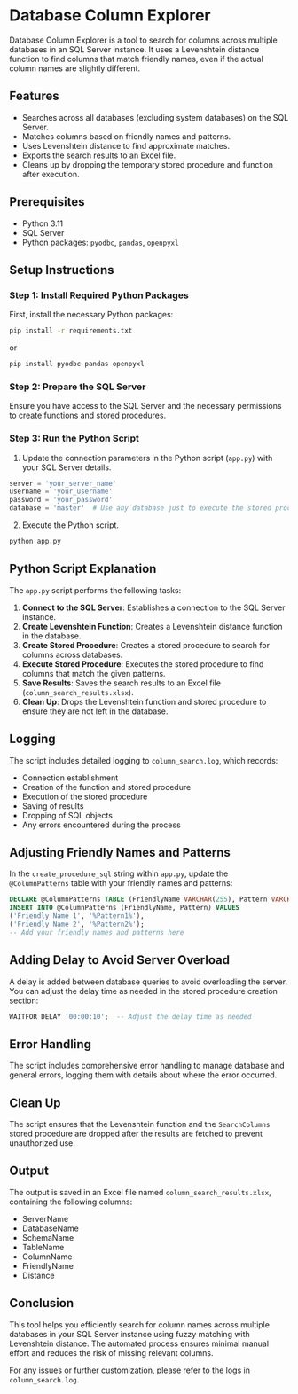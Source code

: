# Database Column Explorer

Database Column Explorer is a tool to search for columns across multiple databases in an SQL Server instance. It uses a Levenshtein distance function to find columns that match friendly names, even if the actual column names are slightly different.

## Features

- Searches across all databases (excluding system databases) on the SQL Server.
- Matches columns based on friendly names and patterns.
- Uses Levenshtein distance to find approximate matches.
- Exports the search results to an Excel file.
- Cleans up by dropping the temporary stored procedure and function after execution.

## Prerequisites

- Python 3.11
- SQL Server
- Python packages: `pyodbc`, `pandas`, `openpyxl`

## Setup Instructions

### Step 1: Install Required Python Packages

First, install the necessary Python packages:

```sh
pip install -r requirements.txt
```

or

```sh
pip install pyodbc pandas openpyxl
```

### Step 2: Prepare the SQL Server

Ensure you have access to the SQL Server and the necessary permissions to create functions and stored procedures.

### Step 3: Run the Python Script

1. Update the connection parameters in the Python script (`app.py`) with your SQL Server details.

```python
server = 'your_server_name'
username = 'your_username'
password = 'your_password'
database = 'master'  # Use any database just to execute the stored procedure
```

2. Execute the Python script.

```sh
python app.py
```

## Python Script Explanation

The `app.py` script performs the following tasks:

1. **Connect to the SQL Server**: Establishes a connection to the SQL Server instance.
2. **Create Levenshtein Function**: Creates a Levenshtein distance function in the database.
3. **Create Stored Procedure**: Creates a stored procedure to search for columns across databases.
4. **Execute Stored Procedure**: Executes the stored procedure to find columns that match the given patterns.
5. **Save Results**: Saves the search results to an Excel file (`column_search_results.xlsx`).
6. **Clean Up**: Drops the Levenshtein function and stored procedure to ensure they are not left in the database.

## Logging

The script includes detailed logging to `column_search.log`, which records:

- Connection establishment
- Creation of the function and stored procedure
- Execution of the stored procedure
- Saving of results
- Dropping of SQL objects
- Any errors encountered during the process

## Adjusting Friendly Names and Patterns

In the `create_procedure_sql` string within `app.py`, update the `@ColumnPatterns` table with your friendly names and patterns:

```sql
DECLARE @ColumnPatterns TABLE (FriendlyName VARCHAR(255), Pattern VARCHAR(255));
INSERT INTO @ColumnPatterns (FriendlyName, Pattern) VALUES
('Friendly Name 1', '%Pattern1%'),
('Friendly Name 2', '%Pattern2%');
-- Add your friendly names and patterns here
```

## Adding Delay to Avoid Server Overload

A delay is added between database queries to avoid overloading the server. You can adjust the delay time as needed in the stored procedure creation section:

```sql
WAITFOR DELAY '00:00:10';  -- Adjust the delay time as needed
```

## Error Handling

The script includes comprehensive error handling to manage database and general errors, logging them with details about where the error occurred.

## Clean Up

The script ensures that the Levenshtein function and the `SearchColumns` stored procedure are dropped after the results are fetched to prevent unauthorized use.

## Output

The output is saved in an Excel file named `column_search_results.xlsx`, containing the following columns:
- ServerName
- DatabaseName
- SchemaName
- TableName
- ColumnName
- FriendlyName
- Distance

## Conclusion

This tool helps you efficiently search for column names across multiple databases in your SQL Server instance using fuzzy matching with Levenshtein distance. The automated process ensures minimal manual effort and reduces the risk of missing relevant columns.

For any issues or further customization, please refer to the logs in `column_search.log`.